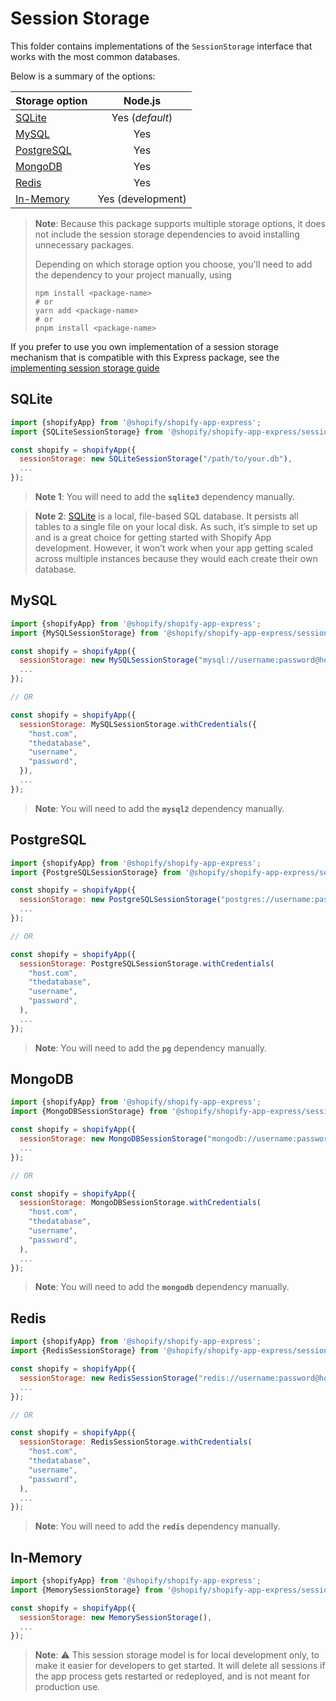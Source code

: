 # Session Storage

This folder contains implementations of the `SessionStorage` interface that works with the most common databases.

Below is a summary of the options:

| Storage option                  |      Node.js      |
| ------------------------------- | :---------------: |
| [SQLite](#sqlite)               |  Yes (_default_)  |
| [MySQL](#mysql)                 |        Yes        |
| [PostgreSQL](#postgresql)       |        Yes        |
| [MongoDB](#mongodb)             |        Yes        |
| [Redis](#redis)                 |        Yes        |
| [In-Memory](#in-memory)         | Yes (development) |

> **Note**: Because this package supports multiple storage options, it does not include the session storage dependencies to avoid installing unnecessary packages.
>
> Depending on which storage option you choose, you'll need to add the dependency to your project manually, using
> ```shell
> npm install <package-name>
> # or
> yarn add <package-name>
> # or
> pnpm install <package-name>
> ```

If you prefer to use you own implementation of a session storage mechanism that is compatible with this Express package, see the [implementing session storage guide](implementing-session-storage.md)

## SQLite

```js
import {shopifyApp} from '@shopify/shopify-app-express';
import {SQLiteSessionStorage} from '@shopify/shopify-app-express/session-storage/sqlite';

const shopify = shopifyApp({
  sessionStorage: new SQLiteSessionStorage("/path/to/your.db"),
  ...
});
```

> **Note 1**: You will need to add the **`sqlite3`** dependency manually.

> **Note 2**: [SQLite] is a local, file-based SQL database. It persists all tables to a single file on your local disk. As such, it’s simple to set up and is a great choice for getting started with Shopify App development. However, it won’t work when your app getting scaled across multiple instances because they would each create their own database.

## MySQL

```js
import {shopifyApp} from '@shopify/shopify-app-express';
import {MySQLSessionStorage} from '@shopify/shopify-app-express/session-storage/mysql';

const shopify = shopifyApp({
  sessionStorage: new MySQLSessionStorage("mysql://username:password@host/database"),
  ...
});

// OR

const shopify = shopifyApp({
  sessionStorage: MySQLSessionStorage.withCredentials({
    "host.com",
    "thedatabase",
    "username",
    "password",
  }),
  ...
});
```

> **Note**: You will need to add the **`mysql2`** dependency manually.

## PostgreSQL

```js
import {shopifyApp} from '@shopify/shopify-app-express';
import {PostgreSQLSessionStorage} from '@shopify/shopify-app-express/session-storage/postgresql';

const shopify = shopifyApp({
  sessionStorage: new PostgreSQLSessionStorage("postgres://username:password@host/database"),
  ...
});

// OR

const shopify = shopifyApp({
  sessionStorage: PostgreSQLSessionStorage.withCredentials(
    "host.com",
    "thedatabase",
    "username",
    "password",
  ),
  ...
});
```

> **Note**: You will need to add the **`pg`** dependency manually.

## MongoDB

```js
import {shopifyApp} from '@shopify/shopify-app-express';
import {MongoDBSessionStorage} from '@shopify/shopify-app-express/session-storage/mongodb';

const shopify = shopifyApp({
  sessionStorage: new MongoDBSessionStorage("mongodb://username:password@host/", "database"),
  ...
});

// OR

const shopify = shopifyApp({
  sessionStorage: MongoDBSessionStorage.withCredentials(
    "host.com",
    "thedatabase",
    "username",
    "password",
  ),
  ...
});
```

> **Note**: You will need to add the **`mongodb`** dependency manually.

## Redis

```js
import {shopifyApp} from '@shopify/shopify-app-express';
import {RedisSessionStorage} from '@shopify/shopify-app-express/session-storage/redis';

const shopify = shopifyApp({
  sessionStorage: new RedisSessionStorage("redis://username:password@host/database"),
  ...
});

// OR

const shopify = shopifyApp({
  sessionStorage: RedisSessionStorage.withCredentials(
    "host.com",
    "thedatabase",
    "username",
    "password",
  ),
  ...
});
```

> **Note**: You will need to add the **`redis`** dependency manually.

## In-Memory

```js
import {shopifyApp} from '@shopify/shopify-app-express';
import {MemorySessionStorage} from '@shopify/shopify-app-express/session-storage/memory';

const shopify = shopifyApp({
  sessionStorage: new MemorySessionStorage(),
  ...
});
```

> **Note**: :warning: This session storage model is for local development only, to make it easier for developers to get started.
> It will delete all sessions if the app process gets restarted or redeployed, and is not meant for production use.

[sqlite]: https://www.sqlite.org/
